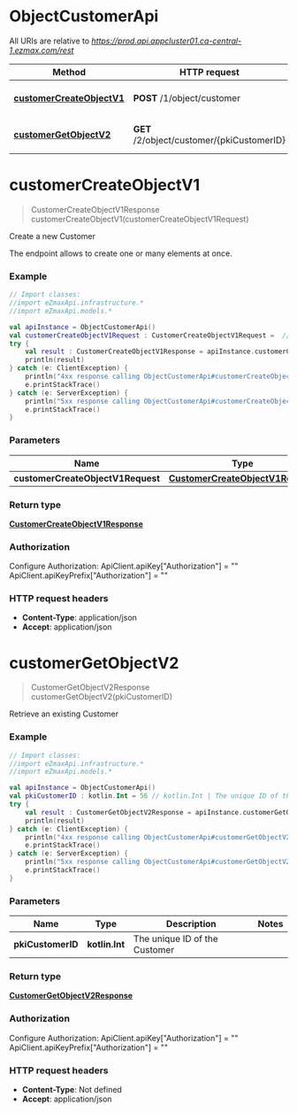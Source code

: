 # ObjectCustomerApi

All URIs are relative to *https://prod.api.appcluster01.ca-central-1.ezmax.com/rest*

| Method | HTTP request | Description |
| ------------- | ------------- | ------------- |
| [**customerCreateObjectV1**](ObjectCustomerApi.md#customerCreateObjectV1) | **POST** /1/object/customer | Create a new Customer |
| [**customerGetObjectV2**](ObjectCustomerApi.md#customerGetObjectV2) | **GET** /2/object/customer/{pkiCustomerID} | Retrieve an existing Customer |


<a id="customerCreateObjectV1"></a>
# **customerCreateObjectV1**
> CustomerCreateObjectV1Response customerCreateObjectV1(customerCreateObjectV1Request)

Create a new Customer

The endpoint allows to create one or many elements at once.

### Example
```kotlin
// Import classes:
//import eZmaxApi.infrastructure.*
//import eZmaxApi.models.*

val apiInstance = ObjectCustomerApi()
val customerCreateObjectV1Request : CustomerCreateObjectV1Request =  // CustomerCreateObjectV1Request | 
try {
    val result : CustomerCreateObjectV1Response = apiInstance.customerCreateObjectV1(customerCreateObjectV1Request)
    println(result)
} catch (e: ClientException) {
    println("4xx response calling ObjectCustomerApi#customerCreateObjectV1")
    e.printStackTrace()
} catch (e: ServerException) {
    println("5xx response calling ObjectCustomerApi#customerCreateObjectV1")
    e.printStackTrace()
}
```

### Parameters
| Name | Type | Description  | Notes |
| ------------- | ------------- | ------------- | ------------- |
| **customerCreateObjectV1Request** | [**CustomerCreateObjectV1Request**](CustomerCreateObjectV1Request.md)|  | |

### Return type

[**CustomerCreateObjectV1Response**](CustomerCreateObjectV1Response.md)

### Authorization


Configure Authorization:
    ApiClient.apiKey["Authorization"] = ""
    ApiClient.apiKeyPrefix["Authorization"] = ""

### HTTP request headers

 - **Content-Type**: application/json
 - **Accept**: application/json

<a id="customerGetObjectV2"></a>
# **customerGetObjectV2**
> CustomerGetObjectV2Response customerGetObjectV2(pkiCustomerID)

Retrieve an existing Customer



### Example
```kotlin
// Import classes:
//import eZmaxApi.infrastructure.*
//import eZmaxApi.models.*

val apiInstance = ObjectCustomerApi()
val pkiCustomerID : kotlin.Int = 56 // kotlin.Int | The unique ID of the Customer
try {
    val result : CustomerGetObjectV2Response = apiInstance.customerGetObjectV2(pkiCustomerID)
    println(result)
} catch (e: ClientException) {
    println("4xx response calling ObjectCustomerApi#customerGetObjectV2")
    e.printStackTrace()
} catch (e: ServerException) {
    println("5xx response calling ObjectCustomerApi#customerGetObjectV2")
    e.printStackTrace()
}
```

### Parameters
| Name | Type | Description  | Notes |
| ------------- | ------------- | ------------- | ------------- |
| **pkiCustomerID** | **kotlin.Int**| The unique ID of the Customer | |

### Return type

[**CustomerGetObjectV2Response**](CustomerGetObjectV2Response.md)

### Authorization


Configure Authorization:
    ApiClient.apiKey["Authorization"] = ""
    ApiClient.apiKeyPrefix["Authorization"] = ""

### HTTP request headers

 - **Content-Type**: Not defined
 - **Accept**: application/json

